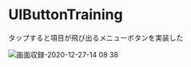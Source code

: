 # UIButtonTraining

タップすると項目が飛び出るメニューボタンを実装した

![画面収録-2020-12-27-14 08 38](https://user-images.githubusercontent.com/69345742/103164416-596e9380-484e-11eb-9b16-80660c0194ef.gif)

